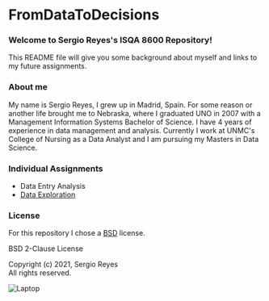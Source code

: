 # FromDataToDecisions
### Welcome to Sergio Reyes's ISQA 8600 Repository!

This README file will give you some background about myself and links to my future assignments.

### About me

My name is Sergio Reyes, I grew up in Madrid, Spain. For some reason or another life brought me to Nebraska, where I graduated UNO in 2007 with a Management Information Systems Bachelor of Science. I have 4 years of experience in data management and analysis. Currently I work at UNMC's College of Nursing as a Data Analyst and I am pursuing my Masters in Data Science.

### Individual Assignments

* Data Entry Analysis
* [Data Exploration](https://github.com/SergioReye5/FromDataToDecisions/blob/main/DataExploration/Submitted/DataExploration.md)


### License

For this repository I chose a [BSD](https://choosealicense.com/licenses/bsd-2-clause/) license.

BSD 2-Clause License

Copyright (c) 2021, Sergio Reyes  
All rights reserved.

![Laptop](https://cdn.pixabay.com/photo/2014/07/30/22/53/notebook-405755_960_720.jpg)
